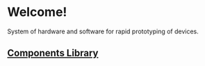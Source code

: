 
# Welcome!
System of hardware and software for rapid prototyping of devices.


## [Components Library](Components/index.html)

